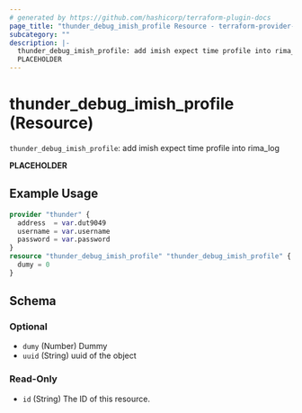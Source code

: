 ```yaml
---
# generated by https://github.com/hashicorp/terraform-plugin-docs
page_title: "thunder_debug_imish_profile Resource - terraform-provider-thunder"
subcategory: ""
description: |-
  thunder_debug_imish_profile: add imish expect time profile into rima_log
  PLACEHOLDER
---
```


# thunder_debug_imish_profile (Resource)

`thunder_debug_imish_profile`: add imish expect time profile into rima_log

__PLACEHOLDER__

## Example Usage

```terraform
provider "thunder" {
  address  = var.dut9049
  username = var.username
  password = var.password
}
resource "thunder_debug_imish_profile" "thunder_debug_imish_profile" {
  dumy = 0
}
```

<!-- schema generated by tfplugindocs -->
## Schema

### Optional

- `dumy` (Number) Dummy
- `uuid` (String) uuid of the object

### Read-Only

- `id` (String) The ID of this resource.


